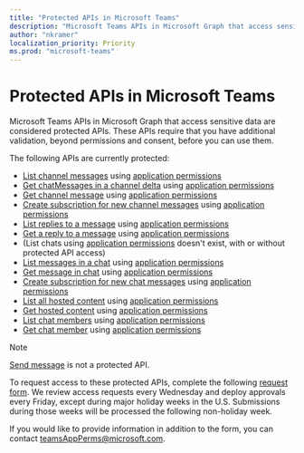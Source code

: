 ```yaml
---
title: "Protected APIs in Microsoft Teams"
description: "Microsoft Teams APIs in Microsoft Graph that access sensitive data are considered protected APIs."
author: "nkramer"
localization_priority: Priority
ms.prod: "microsoft-teams"
---
```


# Protected APIs in Microsoft Teams

Microsoft Teams APIs in Microsoft Graph that access sensitive data are considered protected APIs. 
These APIs require that you have additional validation, beyond permissions and consent, before you can use them.

The following APIs are currently protected:
* [List channel messages](/graph/api/channel-list-messages) using [application permissions](auth/auth-concepts.md#microsoft-graph-permissions)
* [Get chatMessages in a channel delta](/graph/api/chatmessage-delta) using [application permissions](auth/auth-concepts.md#microsoft-graph-permissions)
* [Get channel message](/graph/api/chatmessage-get) using [application permissions](auth/auth-concepts.md#microsoft-graph-permissions)
* [Create subscription for new channel messages](/graph/api/subscription-post-subscriptions) using [application permissions](auth/auth-concepts.md#microsoft-graph-permissions)
* [List replies to a message](/graph/api/chatmessage-list-replies) using [application permissions](auth/auth-concepts.md#microsoft-graph-permissions)
* [Get a reply to a message](/graph/api/chatmessage-get) using [application permissions](auth/auth-concepts.md#microsoft-graph-permissions)
* (List chats using [application permissions](auth/auth-concepts.md#microsoft-graph-permissions) doesn't exist, with or without protected API access)
* [List messages in a chat](/graph/api/chat-list-messages) using [application permissions](auth/auth-concepts.md#microsoft-graph-permissions)
* [Get message in chat](/graph/api/chatmessage-get) using [application permissions](auth/auth-concepts.md#microsoft-graph-permissions)
* [Create subscription for new chat messages](/graph/api/subscription-post-subscriptions) using [application permissions](auth/auth-concepts.md#microsoft-graph-permissions)
* [List all hosted content](/graph/api/chatmessage-list-hostedcontents) using [application permissions](auth/auth-concepts.md#microsoft-graph-permissions)
* [Get hosted content](/graph/api/chatmessagehostedcontent-get) using [application permissions](auth/auth-concepts.md#microsoft-graph-permissions)
* [List chat members](/graph/api/conversationmember-list)  using [application permissions](auth/auth-concepts.md#microsoft-graph-permissions)
* [Get chat member](/graph/api/conversationmember-get)  using [application permissions](auth/auth-concepts.md#microsoft-graph-permissions)

>[!NOTE]
>[Send message](/graph/api/channel-post-messages) is not a protected API.

To request access to these protected APIs, complete the following [request form](https://aka.ms/teamsgraph/requestaccess). We review access requests every Wednesday and deploy approvals every Friday, 
except during major holiday weeks in the U.S. Submissions during those weeks will be processed the following non-holiday week.

If you would like to provide information in addition to the form, you can contact [teamsAppPerms@microsoft.com](mailto:teamsAppPerms@microsoft.com).
